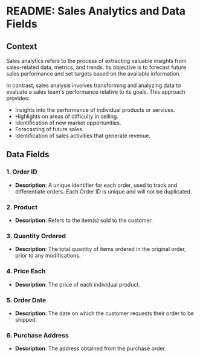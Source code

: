 # README: Sales Analytics and Data Fields

## Context
Sales analytics refers to the process of extracting valuable insights from sales-related data, metrics, and trends. Its objective is to forecast future sales performance and set targets based on the available information. 

In contrast, sales analysis involves transforming and analyzing data to evaluate a sales team's performance relative to its goals. This approach provides:
- Insights into the performance of individual products or services.
- Highlights on areas of difficulty in selling.
- Identification of new market opportunities.
- Forecasting of future sales.
- Identification of sales activities that generate revenue.

## Data Fields
### 1. Order ID
- **Description**: A unique identifier for each order, used to track and differentiate orders. Each Order ID is unique and will not be duplicated.

### 2. Product
- **Description**: Refers to the item(s) sold to the customer.

### 3. Quantity Ordered
- **Description**: The total quantity of items ordered in the original order, prior to any modifications.

### 4. Price Each
- **Description**: The price of each individual product.

### 5. Order Date
- **Description**: The date on which the customer requests their order to be shipped.

### 6. Purchase Address
- **Description**: The address obtained from the purchase order.

